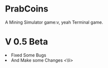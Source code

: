 # PrabCoins
<p> A Mining Simulator game:v, yeah Terminal game.</p>

<h1>V 0.5 Beta</h1>
<li> Fixed Some Bugs</li>
<li> And Make some Changes <\li>

